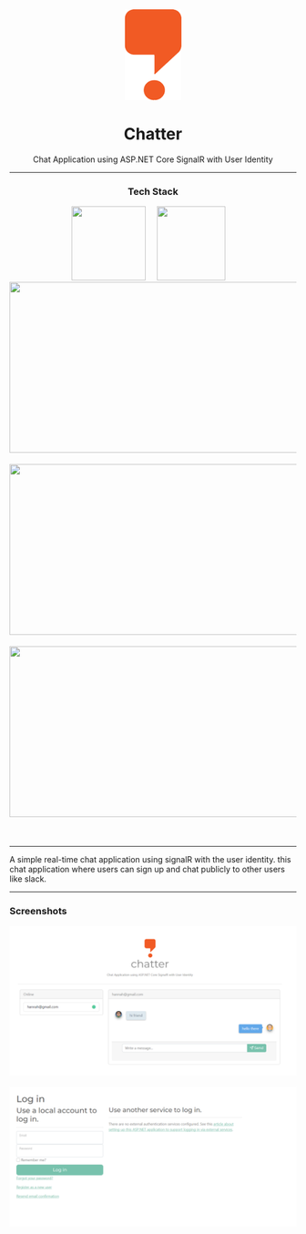 <div align="center">
<img src="https://github.com/paulrndp/Chatter/blob/master/Chatter/wwwroot/readme/chatter.png" width="100" height="160" />
<h1 align="center">Chatter</h1>

Chat Application using ASP.NET Core SignalR with User Identity
<hr>
</div>

<div align="center">
  <h3>Tech Stack</h3>
  <img src="https://upload.wikimedia.org/wikipedia/commons/e/ee/.NET_Core_Logo.svg" width="130" height="130" />&nbsp;&nbsp;&nbsp;&nbsp;
  <img src="https://seeklogo.com/images/C/c-sharp-c-logo-02F17714BA-seeklogo.com.png" width="120" height="130" />&nbsp;&nbsp;&nbsp;&nbsp;<br>
  <img src="https://miro.medium.com/max/700/1*RL6TbrF6vyo9isH4SArEow.png" width="550" height="300" />&nbsp;&nbsp;&nbsp;&nbsp;
  <img src="https://www.ingeniumweb.com/in/images/aspnet-mvc-framework-overview/2433.png" width="550" height="300" />&nbsp;&nbsp;&nbsp;&nbsp;
  <img src="https://www.svgrepo.com/show/303229/microsoft-sql-server-logo.svg" width="550" height="300" />&nbsp;&nbsp;&nbsp;&nbsp;
</div>
<br/>
<hr>
A simple real-time chat application using signalR with the user identity. this chat application where users can sign up and chat publicly to other users like slack.
<hr>
<h3>Screenshots</h3>
  <img src="https://github.com/paulrndp/Chatter/blob/master/Chatter/wwwroot/readme/1.png"  />&nbsp;&nbsp;&nbsp;&nbsp;
  <img src="https://github.com/paulrndp/Chatter/blob/master/Chatter/wwwroot/readme/2.png"  />&nbsp;&nbsp;&nbsp;&nbsp;
